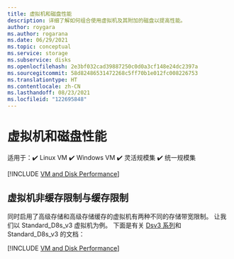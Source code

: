 ```yaml
---
title: 虚拟机和磁盘性能
description: 详细了解如何组合使用虚拟机及其附加的磁盘以提高性能。
author: roygara
ms.author: rogarana
ms.date: 06/29/2021
ms.topic: conceptual
ms.service: storage
ms.subservice: disks
ms.openlocfilehash: 2e3bf032cad39887250c0d0a3cf148e24dc2397a
ms.sourcegitcommit: 58d82486531472268c5ff70b1e012fc008226753
ms.translationtype: HT
ms.contentlocale: zh-CN
ms.lasthandoff: 08/23/2021
ms.locfileid: "122695848"
---
```

# <a name="virtual-machine-and-disk-performance"></a>虚拟机和磁盘性能

适用于：:heavy_check_mark: Linux VM :heavy_check_mark: Windows VM :heavy_check_mark: 灵活规模集 :heavy_check_mark: 统一规模集

[!INCLUDE [VM and Disk Performance](../../includes/virtual-machine-disk-performance.md)]

## <a name="virtual-machine-uncached-vs-cached-limits"></a>虚拟机非缓存限制与缓存限制
同时启用了高级存储和高级存储缓存的虚拟机有两种不同的存储带宽限制。 让我们以 Standard_D8s_v3 虚拟机为例。 下面是有关 [Dsv3 系列](dv3-dsv3-series.md)和 Standard_D8s_v3 的文档：

[!INCLUDE [VM and Disk Performance](../../includes/virtual-machine-disk-performance-2.md)]

